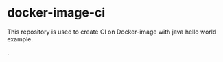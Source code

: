 # docker-image-ci
This repository is used to create CI on Docker-image with java hello world example.

.